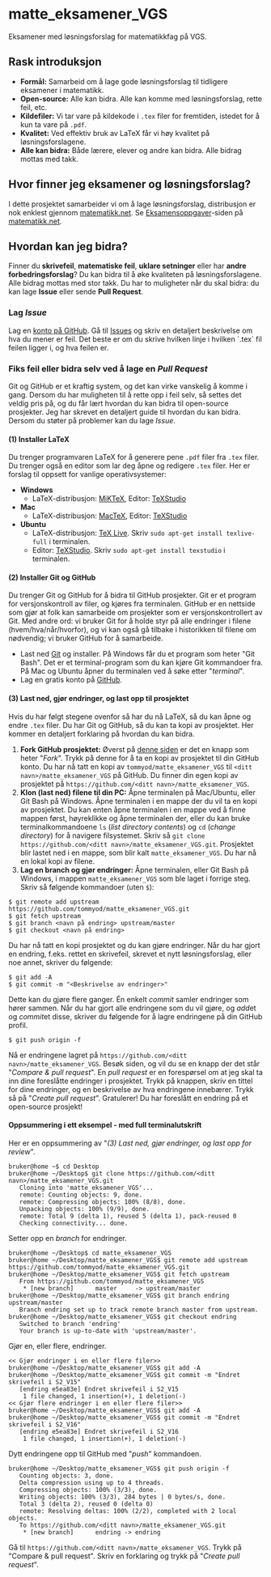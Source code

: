 
# matte_eksamener_VGS
Eksamener med løsningsforslag for matematikkfag på VGS.

## Rask introduksjon

- **Formål:** Samarbeid om å lage gode løsningsforslag til tidligere eksamener i matematikk.
- **Open-source:** Alle kan bidra. Alle kan komme med løsningsforslag, rette feil, etc.
- **Kildefiler:** Vi tar vare på kildekode i `.tex` filer for fremtiden, istedet for å kun ta vare på `.pdf`.
- **Kvalitet:** Ved effektiv bruk av LaTeX får vi høy kvalitet på løsningsforslagene.
- **Alle kan bidra:** Både lærere, elever og andre kan bidra. Alle bidrag mottas med takk.


## Hvor finner jeg eksamener og løsningsforslag?

I dette prosjektet samarbeider vi om å lage løsningsforslag, distribusjon er nok enklest gjennom [matematikk.net](https://matematikk.net/). Se [Eksamensoppgaver](https://matematikk.net/side/Eksamensoppgaver)-siden på [matematikk.net](https://matematikk.net/).

## Hvordan kan jeg bidra?
Finner du **skrivefeil**, **matematiske feil**, **uklare setninger** eller har **andre forbedringsforslag**? Du kan bidra til å øke kvaliteten på løsningsforslagene. Alle bidrag mottas med stor takk. Du har to muligheter når du skal bidra: du kan lage **Issue** eller sende **Pull Request**.

### Lag *Issue*
Lag en [konto på GitHub](https://github.com/join). Gå til [Issues](https://github.com/tommyod/matte_eksamener_VGS/issues) og skriv en detaljert beskrivelse om hva du mener er feil. Det beste er om du skrive hvilken linje i hvilken ´.tex´ fil feilen ligger i, og hva feilen er.

### Fiks feil eller bidra selv ved å lage en *Pull Request*
Git og GitHub er et kraftig system, og det kan virke vanskelig å komme i gang. Dersom du har muligheten til å rette opp i feil selv, så settes det veldig pris på, og du får lært hvordan du kan bidra til open-source prosjekter. Jeg har skrevet en detaljert guide til hvordan du kan bidra. Dersom du støter på problemer kan du lage *Issue*.

#### (1) Installer LaTeX
Du trenger programvaren LaTeX for å generere pene `.pdf` filer fra `.tex` filer. Du trenger også en editor som lar deg åpne og redigere `.tex` filer. Her er forslag til oppsett for vanlige operativsystemer:

- **Windows**
  * LaTeX-distribusjon: [MiKTeX](https://miktex.org/), Editor: [TeXStudio](http://texstudio.sourceforge.net/)
- **Mac**
  * LaTeX-distribusjon: [MacTeX](https://tug.org/mactex/mactex-download.html), Editor: [TeXStudio](http://texstudio.sourceforge.net/)
- **Ubuntu**
  * LaTeX-distribusjon: [TeX Live](https://tug.org/texlive/). Skriv `sudo apt-get install texlive-full` i terminalen.
  * Editor: [TeXStudio](http://texstudio.sourceforge.net/). Skriv `sudo apt-get install texstudio` i terminalen.
  
#### (2) Installer Git og GitHub
Du trenger Git og GitHub for å bidra til GitHub prosjekter. Git er et program for versjonskontroll av filer, og kjøres fra terminalen. GitHub er en nettside som gjør at folk kan samarbeide om prosjekter som er versjonskontrollert av Git. Med andre ord: vi bruker Git for å holde styr på alle endringer i filene (hvem/hva/når/hvorfor), og vi kan også gå tilbake i historikken til filene om nødvendig; vi bruker GitHub for å samarbeide.
* Last ned [Git](https://git-scm.com/downloads) og installer. På Windows får du et program som heter "Git Bash". Det er et terminal-program som du kan kjøre Git kommandoer fra. På Mac og Ubuntu åpner du terminalen ved å søke etter "*terminal*".
* Lag en gratis konto på [GitHub](https://github.com/join).

#### (3) Last ned, gjør endringer, og last opp til prosjektet
Hvis du har følgt stegene ovenfor så har du nå LaTeX, så du kan åpne og endre `.tex` filer. Du har Git og GitHub, så du kan ta kopi av prosjektet. Her kommer en detaljert forklaring på hvordan du kan bidra.

1. **Fork GitHub prosjektet:** Øverst på [denne siden](https://github.com/tommyod/matte_eksamener_VGS) er det en knapp som heter "*Fork*". Trykk på denne for å ta en kopi av prosjektet til din GitHub konto. Du har nå tatt en kopi av `tommyod/matte_eksamener_VGS` til `<ditt navn>/matte_eksamener_VGS` på GitHub. Du finner din egen kopi av prosjektet på `https://github.com/<ditt navn>/matte_eksamener_VGS`.
2. **Klon (last ned) filene til din PC:** Åpne terminalen på Mac/Ubuntu, eller Git Bash på Windows. Åpne terminalen i en mappe der du vil ta en kopi av prosjektet. Du kan enten åpne terminalen i en mappe ved å finne mappen først, høyreklikke og åpne terminalen der, eller du kan bruke terminalkommandoene `ls` (*list directory contents*) og `cd` (*change directory*) for å navigere filsystemet. Skriv så `git clone https://github.com/<ditt navn>/matte_eksamener_VGS.git`. Prosjektet blir lastet ned i en mappe, som blir kalt `matte_eksamener_VGS`. Du har nå en lokal kopi av filene.
3. **Lag en branch og gjør endringer:** Åpne terminalen, eller Git Bash på Windows, i mappen    `matte_eksamener_VGS` som ble laget i forrige steg. Skriv så følgende kommandoer (uten `$`):
  ```
  $ git remote add upstream https://github.com/tommyod/matte_eksamener_VGS.git
  $ git fetch upstream
  $ git branch <navn på endring> upstream/master
  $ git checkout <navn på endring>
  ```
Du har nå tatt en kopi prosjektet og du kan gjøre endringer. Når du har gjort en endring, f.eks. rettet en skrivefeil, skrevet et nytt løsningsforslag, eller noe annet, skriver du følgende:
```
$ git add -A
$ git commit -m "<Beskrivelse av endringer>"
```
Dette kan du gjøre flere ganger. Én enkelt *commit* samler endringer som hører sammen. Når du har gjort alle endringene som du vil gjøre, og *add*et og *commit*et disse, skriver du følgende for å lagre endringene på din GitHub profil.
```
$ git push origin -f
```
Nå er endringene lagret på `https://github.com/<ditt navn>/matte_eksamener_VGS`. Besøk siden, og vil du se en knapp der det står "*Compare & pull request*". En *pull request* er en forespørsel om at jeg skal ta inn dine foreslåtte endringer i prosjektet. Trykk på knappen, skriv en tittel for dine endringer, og en beskrivelse av hva endringene innebærer. Trykk så på "*Create pull request*". Gratulerer! Du har foreslått en endring på et open-source prosjekt!

#### Oppsummering i ett eksempel - med full terminalutskrift
Her er en oppsummering av "*(3) Last ned, gjør endringer, og last opp for review*".
```
bruker@home ~$ cd Desktop
bruker@home ~/Desktop$ git clone https://github.com/<ditt navn>/matte_eksamener_VGS.git
   Cloning into 'matte_eksamener_VGS'...
   remote: Counting objects: 9, done.
   remote: Compressing objects: 100% (8/8), done.
   Unpacking objects: 100% (9/9), done.
   remote: Total 9 (delta 1), reused 5 (delta 1), pack-reused 0
   Checking connectivity... done.
```
Setter opp en *branch* for endringer.
```
bruker@home ~/Desktop$ cd matte_eksamener_VGS                                  
bruker@home ~/Desktop/matte_eksamener_VGS$ git remote add upstream https://github.com/tommyod/matte_eksamener_VGS.git
bruker@home ~/Desktop/matte_eksamener_VGS$ git fetch upstream
   From https://github.com/tommyod/matte_eksamener_VGS
    * [new branch]      master     -> upstream/master
bruker@home ~/Desktop/matte_eksamener_VGS$ git branch endring upstream/master
   Branch endring set up to track remote branch master from upstream.
bruker@home ~/Desktop/matte_eksamener_VGS$ git checkout endring
   Switched to branch 'endring'
   Your branch is up-to-date with 'upstream/master'.
```
Gjør en, eller flere, endringer.
```
<< Gjør endringer i en eller flere filer>>
bruker@home ~/Desktop/matte_eksamener_VGS$ git add -A                   
bruker@home ~/Desktop/matte_eksamener_VGS$ git commit -m "Endret skrivefeil i S2_V15"
   [endring e5ea83e] Endret skrivefeil i S2_V15
    1 file changed, 1 insertion(+), 1 deletion(-)
<< Gjør flere endringer i en eller flere filer>>
bruker@home ~/Desktop/matte_eksamener_VGS$ git add -A                   
bruker@home ~/Desktop/matte_eksamener_VGS$ git commit -m "Endret skrivefeil i S2_V16"
   [endring e5ea83e] Endret skrivefeil i S2_V16
    1 file changed, 1 insertion(+), 1 deletion(-)
```
Dytt endringene opp til GitHub med "*push*" kommandoen.
```
bruker@home ~/Desktop/matte_eksamener_VGS$ git push origin -f              
   Counting objects: 3, done.
   Delta compression using up to 4 threads.
   Compressing objects: 100% (3/3), done.
   Writing objects: 100% (3/3), 284 bytes | 0 bytes/s, done.
   Total 3 (delta 2), reused 0 (delta 0)
   remote: Resolving deltas: 100% (2/2), completed with 2 local objects.
   To https://github.com/<ditt navn>/matte_eksamener_VGS.git
    * [new branch]      endring -> endring            
```
Gå til `https://github.com/<ditt navn>/matte_eksamener_VGS`. Trykk på "Compare & pull request". Skriv en forklaring og trykk på "*Create pull request*".




